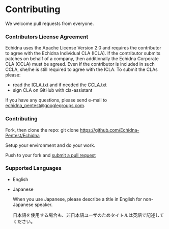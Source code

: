 # Contributing

We welcome pull requests from everyone.

### Contributors License Agreement

Echidna uses the Apache License Version 2.0 and requires the contributor to agree with the 
Echidna Individual CLA (ICLA). If the contributor submits patches on behalf of a company, 
then additionally the Echidna Corporate CLA (CCLA) must be agreed. 
Even if the contributor is included in such CCLA, she/he is still required to agree with the ICLA. 
To submit the CLAs please:
* read the [ICLA.txt](ICLA.txt) and if needed the [CCLA.txt](CCLA.txt)
* sign CLA on GitHub with cla-assistant

If you have any questions, please send e-mail to echidna_pentest@googlegroups.com.

### Contributing

Fork, then clone the repo:
git clone https://github.com/Echidna-Pentest/Echidna

Setup your environment and do your work.

Push to your fork and [submit a pull request](https://github.com/Echidna-Pentest/Echidna)

### Supported Languages
* English 
* Japanese

    When you use Japanese, please describe a title in English for non-Japanese speaker.
    
    日本語を使用する場合も、非日本語ユーザのためタイトルは英語で記述してください。